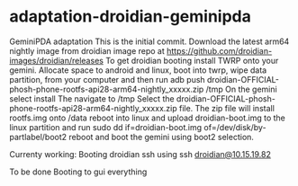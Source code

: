 # adaptation-droidian-geminipda
GeminiPDA adaptation 
This is the initial commit. 
Download the latest arm64 nightly image from droidian image repo at https://github.com/droidian-images/droidian/releases
To get droidian booting install TWRP onto your gemini. Allocate space to android and linux, boot into twrp, wipe data partition, from your computer and then run adb push droidian-OFFICIAL-phosh-phone-rootfs-api28-arm64-nightly_xxxxx.zip /tmp 
On the gemini select install
The navigate to /tmp
Select the droidian-OFFICIAL-phosh-phone-rootfs-api28-arm64-nightly_xxxxx.zip file. The zip file will install rootfs.img onto /data
reboot into linux and upload droidian-boot.img to the linux partition and run sudo dd if=droidian-boot.img of=/dev/disk/by-partlabel/boot2
reboot and boot the gemini using boot2 selection.

Currenty working:
Booting droidian
ssh using ssh droidian@10.15.19.82

To be done
Booting to gui
everything

